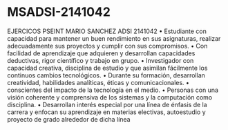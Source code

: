 # MSADSI-2141042
EJERCICOS PSEINT
MARIO SANCHEZ ADSI 2141042 • Estudiante con capacidad para mantener un buen rendimiento en sus asignaturas, realizar adecuadamente sus proyectos y cumplir con sus compromisos. • Con facilidad de aprendizaje que adquieren y desarrollan capacidades deductivas, rigor científico y trabajo en grupo. • Investigador con capacidad creativa, disciplina de estudio y que asimilan fácilmente los continuos cambios tecnológicos. • Durante su formación, desarrollan creatividad, habilidades analíticas, éticas y comunicacionales. • conscientes del impacto de la tecnología en el medio. • Personas con una visión coherente y comprensiva de los sistemas y la computación como disciplina. • Desarrollan interés especial por una línea de énfasis de la carrera y enfocan su aprendizaje en materias electivas, autoestudio y proyecto de grado alrededor de dicha línea
